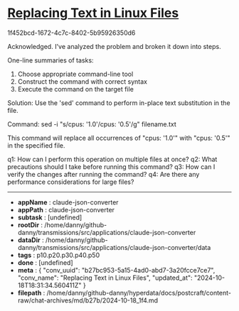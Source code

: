 # [Replacing Text in Linux Files](https://claude.ai/chat/b27bc953-5a15-4ad0-abd7-3a20fcce7ce7)

1f452bcd-1672-4c7c-8402-5b95926350d6

 Acknowledged. I've analyzed the problem and broken it down into steps.

One-line summaries of tasks:
1. Choose appropriate command-line tool
2. Construct the command with correct syntax
3. Execute the command on the target file

Solution: Use the 'sed' command to perform in-place text substitution in the file.

Command: sed -i "s/cpus: '1.0'/cpus: '0.5'/g" filename.txt

This command will replace all occurrences of "cpus: '1.0'" with "cpus: '0.5'" in the specified file.

q1: How can I perform this operation on multiple files at once?
q2: What precautions should I take before running this command?
q3: How can I verify the changes after running the command?
q4: Are there any performance considerations for large files?

---

* **appName** : claude-json-converter
* **appPath** : claude-json-converter
* **subtask** : [undefined]
* **rootDir** : /home/danny/github-danny/transmissions/src/applications/claude-json-converter
* **dataDir** : /home/danny/github-danny/transmissions/src/applications/claude-json-converter/data
* **tags** : p10.p20.p30.p40.p50
* **done** : [undefined]
* **meta** : {
  "conv_uuid": "b27bc953-5a15-4ad0-abd7-3a20fcce7ce7",
  "conv_name": "Replacing Text in Linux Files",
  "updated_at": "2024-10-18T18:31:34.560411Z"
}
* **filepath** : /home/danny/github-danny/hyperdata/docs/postcraft/content-raw/chat-archives/md/b27b/2024-10-18_1f4.md